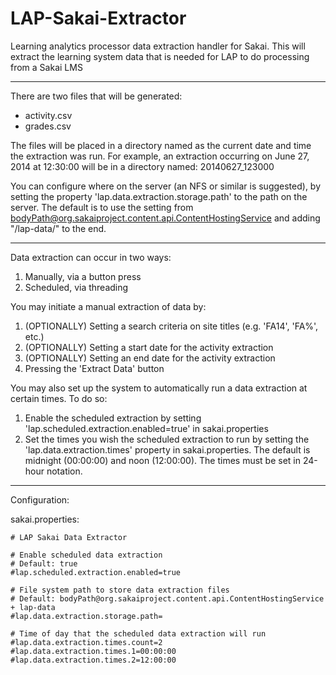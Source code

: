 LAP-Sakai-Extractor
===================

Learning analytics processor data extraction handler for Sakai. This will extract the learning system data that is needed for LAP to do processing from a Sakai LMS

-----

There are two files that will be generated:

<ul>
    <li>activity.csv</li>
    <li>grades.csv</li>
</ul>

The files will be placed in a directory named as the current date and time the extraction was run. For example, an extraction occurring on June 27, 2014 at 12:30:00 will be in a directory named: 20140627_123000

You can configure where on the server (an NFS or similar is suggested), by setting the property 'lap.data.extraction.storage.path' to the path on the server. The default is to use the setting from bodyPath@org.sakaiproject.content.api.ContentHostingService and adding "/lap-data/" to the end.

-----

Data extraction can occur in two ways:

<ol>
    <li>Manually, via a button press</li>
    <li>Scheduled, via threading</li>
</ol>

You may initiate a manual extraction of data by:

<ol>
    <li>(OPTIONALLY) Setting a search criteria on site titles (e.g. 'FA14', 'FA%', etc.)</li>
    <li>(OPTIONALLY) Setting a start date for the activity extraction</li>
    <li>(OPTIONALLY) Setting an end date for the activity extraction</li>
    <li>Pressing the 'Extract Data' button</li>
</ol>

You may also set up the system to automatically run a data extraction at certain times. To do so:

<ol>
    <li>Enable the scheduled extraction by setting 'lap.scheduled.extraction.enabled=true' in sakai.properties</li>
    <li>Set the times you wish the scheduled extraction to run by setting the 'lap.data.extraction.times' property in sakai.properties. The default is midnight (00:00:00) and noon (12:00:00). The times must be set in 24-hour notation.</li>
</ol>

-----

Configuration:

sakai.properties:

```
# LAP Sakai Data Extractor

# Enable scheduled data extraction
# Default: true
#lap.scheduled.extraction.enabled=true

# File system path to store data extraction files
# Default: bodyPath@org.sakaiproject.content.api.ContentHostingService + lap-data
#lap.data.extraction.storage.path=

# Time of day that the scheduled data extraction will run
#lap.data.extraction.times.count=2
#lap.data.extraction.times.1=00:00:00
#lap.data.extraction.times.2=12:00:00
```